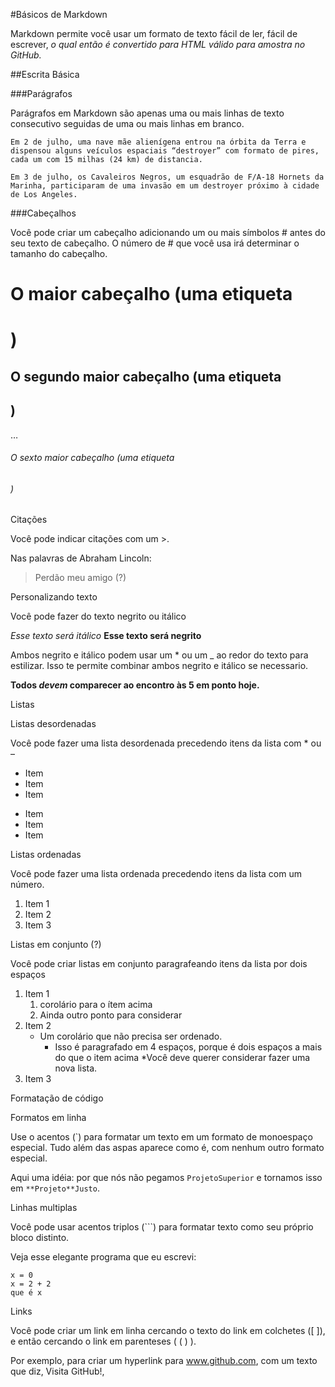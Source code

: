 #Básicos de Markdown

Markdown permite você usar um formato de texto fácil de ler, fácil de escrever, *o qual então é convertido para HTML válido para amostra no GitHub.*

##Escrita Básica

###Parágrafos

Parágrafos em Markdown são apenas uma ou mais linhas de texto consecutivo seguidas de uma ou mais linhas em branco.

```
Em 2 de julho, uma nave mãe alienígena entrou na órbita da Terra e dispensou alguns veículos espaciais “destroyer” com formato de pires, cada um com 15 milhas (24 km) de distancia.

Em 3 de julho, os Cavaleiros Negros, um esquadrão de F/A-18 Hornets da Marinha, participaram de uma invasão em um destroyer próximo à cidade de Los Angeles.
```

###Cabeçalhos

Você pode criar um cabeçalho adicionando um ou mais símbolos # antes do seu texto de cabeçalho. O número de # que você usa irá determinar o tamanho do cabeçalho.



# O maior cabeçalho (uma etiqueta <h1>)
## O segundo maior cabeçalho (uma etiqueta <h2>)
…
###### O sexto maior cabeçalho (uma etiqueta <h6>)


Citações

Você pode indicar citações com um >.


Nas palavras de Abraham Lincoln:

> Perdão meu amigo (?) 


Personalizando texto

Você pode fazer do texto negrito ou itálico


*Esse texto será itálico*
**Esse texto será negrito**


Ambos negrito e itálico podem usar um * ou um _ ao redor do texto para estilizar. Isso te permite combinar ambos negrito e itálico se necessario.


**Todos _devem_ comparecer ao encontro às 5 em ponto hoje.** 



Listas

Listas desordenadas

Você pode fazer uma lista desordenada precedendo itens da lista com * ou –

* Item
* Item 
* Item 

- Item 
- Item
- Item


Listas ordenadas

Você pode fazer uma lista ordenada precedendo itens da lista com um número.


1. Item 1     
2. Item 2
3. Item 3


Listas em conjunto (?)

Você pode criar listas em conjunto paragrafeando itens da lista por dois espaços


1.  Item 1
    1. corolário para o ítem acima
    2. Ainda outro ponto para considerar
2. Item 2
    * Um corolário que não precisa ser ordenado.
       * Isso é paragrafado em 4 espaços, porque é dois espaços a mais do que o item acima
       *Você deve querer considerar fazer uma nova lista.
3. Item 3


Formatação de código

Formatos em linha

Use o acentos (`) para formatar um texto em um formato de monoespaço especial. Tudo além das aspas aparece como é, com nenhum outro formato especial.


Aqui uma idéia: por que nós não pegamos `ProjetoSuperior` e tornamos isso em `**Projeto**Justo`.


Linhas multiplas

Você pode usar acentos triplos (```) para formatar texto como seu próprio bloco distinto.


Veja esse elegante programa que eu escrevi:

```
x = 0
x = 2 + 2
que é x
```


Links

Você pode criar um link em linha cercando o texto do link em colchetes ([ ]), e então cercando o link em parenteses ( ( ) ).

Por exemplo, para criar um hyperlink para www.github.com, com um texto que diz, Visita GitHub!, 
